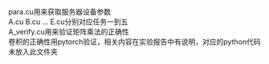 para.cu用来获取服务器设备参数  
A.cu  B.cu ... E.cu分别对应任务一到五  
A_verify.cu用来验证矩阵乘法的正确性  
卷积的正确性用pytorch验证，相关内容在实验报告中有说明，对应的python代码未放入此文件夹
